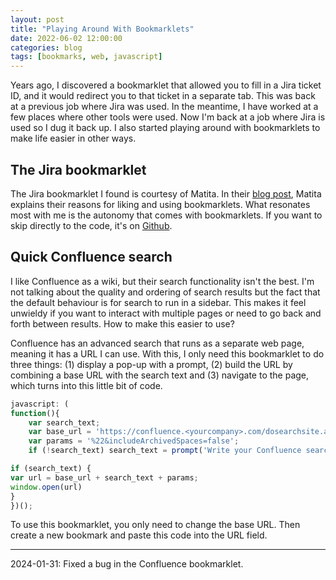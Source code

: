 ```yaml
---
layout: post
title: "Playing Around With Bookmarklets"
date: 2022-06-02 12:00:00
categories: blog
tags: [bookmarks, web, javascript]
---
```


Years ago, I discovered a bookmarklet that allowed you to fill in a Jira ticket ID, and it would redirect you to that ticket in a separate tab. This was back at a previous job where Jira was used. In the meantime, I have worked at a few places where other tools were used. Now I'm back at a job where Jira is used so I dug it back up. I also started playing around with bookmarklets to make life easier in other ways.

<!-- more -->

## The Jira bookmarklet

The Jira bookmarklet I found is courtesy of Matita. In their [blog post](https://matita.github.io/2015/10/23/go-to-jira-bookmarklet/), Matita explains their reasons for liking and using bookmarklets. What resonates most with me is the autonomy that comes with bookmarklets. If you want to skip directly to the code, it's on [Github](https://github.com/matita/gotojira-bookmarklet).

## Quick Confluence search

I like Confluence as a wiki, but their search functionality isn't the best. I'm not talking about the quality and ordering of search results but the fact that the default behaviour is for search to run in a sidebar. This makes it feel unwieldy if you want to interact with multiple pages or need to go back and forth between results. How to make this easier to use?

Confluence has an advanced search that runs as a separate web page, meaning it has a URL I can use. With this, I only need this bookmarklet to do three things: (1) display a pop-up with a prompt, (2) build the URL by combining a base URL with the search text and (3) navigate to the page, which turns into this little bit of code.

```javascript
javascript: (
function(){
    var search_text;
    var base_url = 'https://confluence.<yourcompany>.com/dosearchsite.action?cql=siteSearch%20~%20%22';
    var params = '%22&includeArchivedSpaces=false';
    if (!search_text) search_text = prompt('Write your Confluence search query');

if (search_text) {
var url = base_url + search_text + params;
window.open(url)
}
})();
```

To use this bookmarklet, you only need to change the base URL. Then create a new bookmark and paste this code into the URL field.

---

2024-01-31: Fixed a bug in the Confluence bookmarklet.
